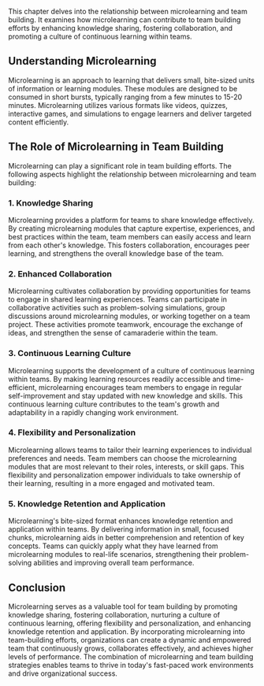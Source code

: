 
This chapter delves into the relationship between microlearning and team building. It examines how microlearning can contribute to team building efforts by enhancing knowledge sharing, fostering collaboration, and promoting a culture of continuous learning within teams.

Understanding Microlearning
---------------------------

Microlearning is an approach to learning that delivers small, bite-sized units of information or learning modules. These modules are designed to be consumed in short bursts, typically ranging from a few minutes to 15-20 minutes. Microlearning utilizes various formats like videos, quizzes, interactive games, and simulations to engage learners and deliver targeted content efficiently.

The Role of Microlearning in Team Building
------------------------------------------

Microlearning can play a significant role in team building efforts. The following aspects highlight the relationship between microlearning and team building:

### 1\. Knowledge Sharing

Microlearning provides a platform for teams to share knowledge effectively. By creating microlearning modules that capture expertise, experiences, and best practices within the team, team members can easily access and learn from each other's knowledge. This fosters collaboration, encourages peer learning, and strengthens the overall knowledge base of the team.

### 2\. Enhanced Collaboration

Microlearning cultivates collaboration by providing opportunities for teams to engage in shared learning experiences. Teams can participate in collaborative activities such as problem-solving simulations, group discussions around microlearning modules, or working together on a team project. These activities promote teamwork, encourage the exchange of ideas, and strengthen the sense of camaraderie within the team.

### 3\. Continuous Learning Culture

Microlearning supports the development of a culture of continuous learning within teams. By making learning resources readily accessible and time-efficient, microlearning encourages team members to engage in regular self-improvement and stay updated with new knowledge and skills. This continuous learning culture contributes to the team's growth and adaptability in a rapidly changing work environment.

### 4\. Flexibility and Personalization

Microlearning allows teams to tailor their learning experiences to individual preferences and needs. Team members can choose the microlearning modules that are most relevant to their roles, interests, or skill gaps. This flexibility and personalization empower individuals to take ownership of their learning, resulting in a more engaged and motivated team.

### 5\. Knowledge Retention and Application

Microlearning's bite-sized format enhances knowledge retention and application within teams. By delivering information in small, focused chunks, microlearning aids in better comprehension and retention of key concepts. Teams can quickly apply what they have learned from microlearning modules to real-life scenarios, strengthening their problem-solving abilities and improving overall team performance.

Conclusion
----------

Microlearning serves as a valuable tool for team building by promoting knowledge sharing, fostering collaboration, nurturing a culture of continuous learning, offering flexibility and personalization, and enhancing knowledge retention and application. By incorporating microlearning into team-building efforts, organizations can create a dynamic and empowered team that continuously grows, collaborates effectively, and achieves higher levels of performance. The combination of microlearning and team building strategies enables teams to thrive in today's fast-paced work environments and drive organizational success.
